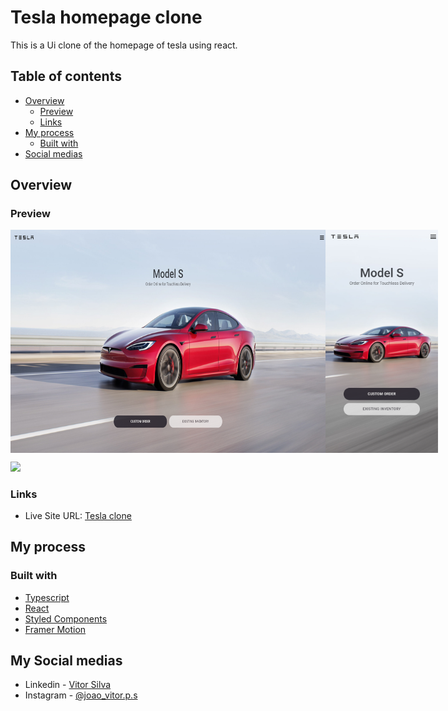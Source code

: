 # Tesla homepage clone

This is a Ui clone of the homepage of tesla using react.

## Table of contents

- [Overview](#overview)
  - [Preview](#Preview)
  - [Links](#links)
- [My process](#my-process)
  - [Built with](#built-with)
- [Social medias](#Social-Medias)


## Overview

### Preview
<div style="display: flex;">
  <img src="./public/assets/screenshot1.png" width="720px"/>
  <img src="./public/assets/screenshot2.png" width="180px"/>
 </div>

![](./public/assets/clonegif.gif)


### Links

- Live Site URL: [Tesla clone](https://ui-clone-t.netlify.app/)

## My process

### Built with

- [Typescript](https://www.typescriptlang.org/) 
- [React](https://reactjs.org/)
- [Styled Components](https://styled-components.com/) 
- [Framer Motion](https://www.framer.com/motion/) 

## My Social medias

- Linkedin - [Vitor Silva](https://www.linkedin.com/in/vitor-silva-dev/)
- Instagram - [@joao_vitor.p.s](https://www.instagram.com/joao_vitor.p.s/)

